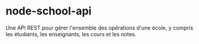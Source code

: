 # node-school-api
Une API REST pour gérer l'ensemble des opérations d'une école, y compris les étudiants, les enseignants, les cours et les notes.